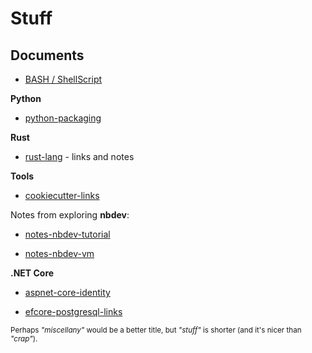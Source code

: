 # Stuff

## Documents

- [BASH / ShellScript](doc/bash-sh.md)

**Python**

- [python-packaging](doc/python-packaging.md)

**Rust**

- [rust-lang](doc/rust-lang.md) - links and notes

**Tools**

- [cookiecutter-links](doc/cookiecutter-links.md)

Notes from exploring **nbdev**:

- [notes-nbdev-tutorial](doc/notes-nbdev-tutorial.md)

- [notes-nbdev-vm](doc/notes-nbdev-vm.md)

**.NET Core**

- [aspnet-core-identity](doc/aspnet-core-identity.md)

- [efcore-postgresql-links](doc/efcore-postgresql-links.md)

<sub>Perhaps *"miscellany"* would be a better title, but *"stuff"* is shorter (and it's nicer than *"crap"*).</sub>
